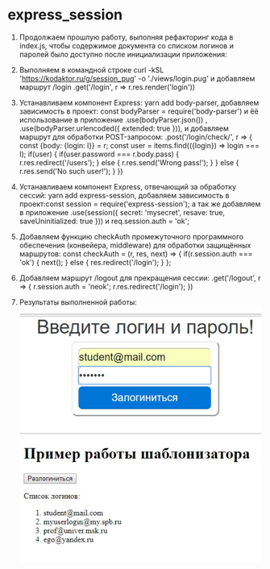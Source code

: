 # express_session
1. Продолжаем прошлую работу, выполняя рефакторинг кода в index.js, чтобы содержимое документа со списком логинов
и паролей было доступно после инициализации приложения:
2. Выполняем в командной строке curl -kSL 'https://kodaktor.ru/g/session_pug' -o './views/login.pug' и добавляем маршрут /login
.get('/login', r => r.res.render('login'))
3. Устанавливаем компонент Express: yarn add body-parser, добавляем зависимость в проект: const bodyParser = require('body-parser') и ёё использование в приложение .use(bodyParser.json()) , .use(bodyParser.urlencoded({ extended: true })), и добавляем маршрут для обработки POST-запросом:
 .post('/login/check/', r => {
    const {body: {login: l}} = r;
    const user = items.find(({login}) => login === l);
    if(user) {
      if(user.password === r.body.pass) {        
        r.res.redirect('/users');
      } else {
        r.res.send('Wrong pass!');
      }
    } else {
      r.res.send('No such user!');
    }
  })
 
 4. Устанавливаем компонент Express, отвечающий за обработку сессий: yarn add express-session, добавляем зависимость в проект:const session = require('express-session'); а так же добавляем в приложение .use(session({	secret:	'mysecret',	resave:	true,	saveUninitialized:	true })) и req.session.auth = 'ok';
 5. Добавляем функцию checkAuth промежуточного программного обеспечения (конвейера, middleware) для обработки защищённых маршрутов:
 const checkAuth = (r, res, next) => {
  if(r.session.auth === 'ok') {
    next();
  } else {
    res.redirect('/login');
  }
};

 6. Добавляем маршрут /logout для прекращения сессии:
 .get('/logout', r => {
    r.session.auth = 'neok';
    r.res.redirect('/login');
  }) 
 7. Результаты выполненной работы:
![alt text](https://github.com/nastyandreeva/express_session/blob/master/шаблон%20(2).jpg)
![alt text](https://github.com/nastyandreeva/express_session/blob/master/шаблон%20(1).jpg) 
